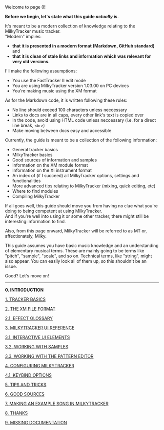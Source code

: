 Welcome to page 0!

**Before we begin, let's state what this guide *actually* is.**

It's meant to be a modern collection of knowledge relating to the MilkyTracker music tracker.<br>
"Modern" implies:

- **that it is presented in a modern format (Markdown, GitHub standard)** and
- **that it is clean of stale links and information which was relevant for very old versions**.

I'll make the following assumptions:

- You use the FastTracker II edit mode
- You are using MilkyTracker version 1.03.00 on PC devices
- You're making music using the XM format

As for the Markdown code, it is written following these rules:

- No line should exceed 100 characters unless neccessary
- Links to docs are in all caps, every other link's text is copied over
- In the code, avoid using HTML code unless neccessary (i.e. for a direct line break, `<br>`)
- Make moving between docs easy and accessible

Currently, the guide is meant to be a collection of the following information:

- General tracker basics
- MilkyTracker basics
- Good sources of information and samples
- Information on the XM module format
- Information on the XI instrument format
- An index of (if I succeed) all MilkyTracker options, settings and functionalities
- More advanced tips relating to MilkyTracker (mixing, quick editing, etc)
- Where to find modules
- Compiling MilkyTracker

If all goes well, this guide should move you from having no clue what you're doing to being
competent at using MilkyTracker.<br>
And if you're well into using it or some other tracker, there might still be interesting information
to find.

Also, from this page onward, MilkyTracker will be referred to as MT or, affectionately, Milky.

This guide assumes you have basic music knowledge and an understanding of elementary musical terms.
These are mainly going to be terms like "pitch", "sample", "scale", and so on. Technical terms, like
"string", might also appear. You can easily look all of them up, so this shouldn't be an issue.

Good? Let's move on!

---

**0. INTRODUCTION**

[1. TRACKER BASICS](./basics.md)

[2. THE XM FILE FORMAT](./xm.md)

[2.1. EFFECT GLOSSARY](./fx.md)

[3. MILKYTRACKER UI REFERENCE](./ui.md)

[3.1. INTERACTIVE UI ELEMENTS](./elems.md)

[3.2. WORKING WITH SAMPLES](./samples.md)

[3.3. WORKING WITH THE PATTERN EDITOR](./playlist.md)

[4. CONFIGURING MILKYTRACKER](./config.md)

[4.1. KEYBIND OPTIONS](./keybind.md)

[5. TIPS AND TRICKS](./tips.md)

[6. GOOD SOURCES](./sources.md)

[7. MAKING AN EXAMPLE SONG IN MILKYTRACKER](./song.md)

[8. THANKS](./thanks.md)

[9. MISSING DOCUMENTATION](./missing.md)
